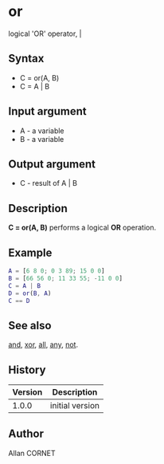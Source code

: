 

# or

logical 'OR' operator, |

## Syntax

- C = or(A, B)
- C = A | B

## Input argument

 - A - a variable
 - B - a variable

## Output argument

 - C - result of A | B

## Description


  <p><b>C = or(A, B)</b> performs a logical <b>OR</b> operation.</p>


## Example

```matlab
A = [6 8 0; 0 3 89; 15 0 0]
B = [66 56 0; 11 33 55; -11 0 0]
C = A | B
D = or(B, A)
C == D
```

## See also

[and](and.md), [xor](xor.html), [all](all.html), [any](any.html), [not](not.md).
## History

|Version|Description|
|------|------|
|1.0.0|initial version|


## Author

Allan CORNET



